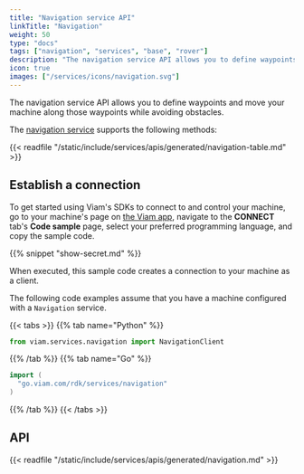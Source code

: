 ```yaml
---
title: "Navigation service API"
linkTitle: "Navigation"
weight: 50
type: "docs"
tags: ["navigation", "services", "base", "rover"]
description: "The navigation service API allows you to define waypoints and move your machine along those waypoints while avoiding obstacles."
icon: true
images: ["/services/icons/navigation.svg"]
---
```


The navigation service API allows you to define waypoints and move your machine along those waypoints while avoiding obstacles.

The [navigation service](/services/navigation/) supports the following methods:

{{< readfile "/static/include/services/apis/generated/navigation-table.md" >}}

## Establish a connection

To get started using Viam's SDKs to connect to and control your machine, go to your machine's page on [the Viam app](https://app.viam.com), navigate to the **CONNECT** tab's **Code sample** page, select your preferred programming language, and copy the sample code.

{{% snippet "show-secret.md" %}}

When executed, this sample code creates a connection to your machine as a client.

The following code examples assume that you have a machine configured with a `Navigation` service.

{{< tabs >}}
{{% tab name="Python" %}}

```python
from viam.services.navigation import NavigationClient
```

{{% /tab %}}
{{% tab name="Go" %}}

```go
import (
  "go.viam.com/rdk/services/navigation"
)
```

{{% /tab %}}
{{< /tabs >}}

## API

{{< readfile "/static/include/services/apis/generated/navigation.md" >}}
